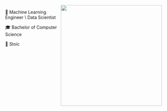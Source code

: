 <img src="https://i.redd.it/tbe8q8c1kl011.png" min-width="325px" max-width="325px" width="325px" align="right">

🧠 Machine Learning Engineer \ Data Scientist

🎓 Bachelor of Computer Science

🗿 Stoic

